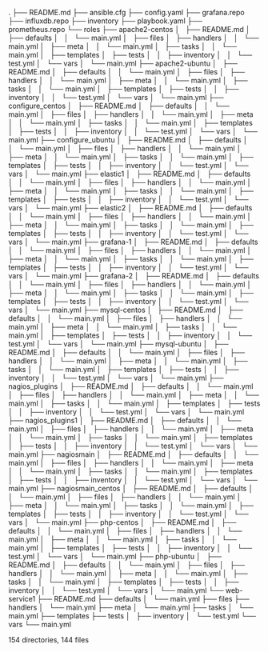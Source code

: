 .
├── README.md
├── ansible.cfg
├── config.yaml
├── grafana.repo
├── influxdb.repo
├── inventory
├── playbook.yaml
├── prometheus.repo
└── roles
    ├── apache2-centos
    │   ├── README.md
    │   ├── defaults
    │   │   └── main.yml
    │   ├── files
    │   ├── handlers
    │   │   └── main.yml
    │   ├── meta
    │   │   └── main.yml
    │   ├── tasks
    │   │   └── main.yml
    │   ├── templates
    │   ├── tests
    │   │   ├── inventory
    │   │   └── test.yml
    │   └── vars
    │       └── main.yml
    ├── apache2-ubuntu
    │   ├── README.md
    │   ├── defaults
    │   │   └── main.yml
    │   ├── files
    │   ├── handlers
    │   │   └── main.yml
    │   ├── meta
    │   │   └── main.yml
    │   ├── tasks
    │   │   └── main.yml
    │   ├── templates
    │   ├── tests
    │   │   ├── inventory
    │   │   └── test.yml
    │   └── vars
    │       └── main.yml
    ├── configure_centos
    │   ├── README.md
    │   ├── defaults
    │   │   └── main.yml
    │   ├── files
    │   ├── handlers
    │   │   └── main.yml
    │   ├── meta
    │   │   └── main.yml
    │   ├── tasks
    │   │   └── main.yml
    │   ├── templates
    │   ├── tests
    │   │   ├── inventory
    │   │   └── test.yml
    │   └── vars
    │       └── main.yml
    ├── configure_ubuntu
    │   ├── README.md
    │   ├── defaults
    │   │   └── main.yml
    │   ├── files
    │   ├── handlers
    │   │   └── main.yml
    │   ├── meta
    │   │   └── main.yml
    │   ├── tasks
    │   │   └── main.yml
    │   ├── templates
    │   ├── tests
    │   │   ├── inventory
    │   │   └── test.yml
    │   └── vars
    │       └── main.yml
    ├── elastic1
    │   ├── README.md
    │   ├── defaults
    │   │   └── main.yml
    │   ├── files
    │   ├── handlers
    │   │   └── main.yml
    │   ├── meta
    │   │   └── main.yml
    │   ├── tasks
    │   │   └── main.yml
    │   ├── templates
    │   ├── tests
    │   │   ├── inventory
    │   │   └── test.yml
    │   └── vars
    │       └── main.yml
    ├── elastic2
    │   ├── README.md
    │   ├── defaults
    │   │   └── main.yml
    │   ├── files
    │   ├── handlers
    │   │   └── main.yml
    │   ├── meta
    │   │   └── main.yml
    │   ├── tasks
    │   │   └── main.yml
    │   ├── templates
    │   ├── tests
    │   │   ├── inventory
    │   │   └── test.yml
    │   └── vars
    │       └── main.yml
    ├── grafana-1
    │   ├── README.md
    │   ├── defaults
    │   │   └── main.yml
    │   ├── files
    │   ├── handlers
    │   │   └── main.yml
    │   ├── meta
    │   │   └── main.yml
    │   ├── tasks
    │   │   └── main.yml
    │   ├── templates
    │   ├── tests
    │   │   ├── inventory
    │   │   └── test.yml
    │   └── vars
    │       └── main.yml
    ├── grafana-2
    │   ├── README.md
    │   ├── defaults
    │   │   └── main.yml
    │   ├── files
    │   ├── handlers
    │   │   └── main.yml
    │   ├── meta
    │   │   └── main.yml
    │   ├── tasks
    │   │   └── main.yml
    │   ├── templates
    │   ├── tests
    │   │   ├── inventory
    │   │   └── test.yml
    │   └── vars
    │       └── main.yml
    ├── mysql-centos
    │   ├── README.md
    │   ├── defaults
    │   │   └── main.yml
    │   ├── files
    │   ├── handlers
    │   │   └── main.yml
    │   ├── meta
    │   │   └── main.yml
    │   ├── tasks
    │   │   └── main.yml
    │   ├── templates
    │   ├── tests
    │   │   ├── inventory
    │   │   └── test.yml
    │   └── vars
    │       └── main.yml
    ├── mysql-ubuntu
    │   ├── README.md
    │   ├── defaults
    │   │   └── main.yml
    │   ├── files
    │   ├── handlers
    │   │   └── main.yml
    │   ├── meta
    │   │   └── main.yml
    │   ├── tasks
    │   │   └── main.yml
    │   ├── templates
    │   ├── tests
    │   │   ├── inventory
    │   │   └── test.yml
    │   └── vars
    │       └── main.yml
    ├── nagios_plugins
    │   ├── README.md
    │   ├── defaults
    │   │   └── main.yml
    │   ├── files
    │   ├── handlers
    │   │   └── main.yml
    │   ├── meta
    │   │   └── main.yml
    │   ├── tasks
    │   │   └── main.yml
    │   ├── templates
    │   ├── tests
    │   │   ├── inventory
    │   │   └── test.yml
    │   └── vars
    │       └── main.yml
    ├── nagios_plugins1
    │   ├── README.md
    │   ├── defaults
    │   │   └── main.yml
    │   ├── files
    │   ├── handlers
    │   │   └── main.yml
    │   ├── meta
    │   │   └── main.yml
    │   ├── tasks
    │   │   └── main.yml
    │   ├── templates
    │   ├── tests
    │   │   ├── inventory
    │   │   └── test.yml
    │   └── vars
    │       └── main.yml
    ├── nagiosmain
    │   ├── README.md
    │   ├── defaults
    │   │   └── main.yml
    │   ├── files
    │   ├── handlers
    │   │   └── main.yml
    │   ├── meta
    │   │   └── main.yml
    │   ├── tasks
    │   │   └── main.yml
    │   ├── templates
    │   ├── tests
    │   │   ├── inventory
    │   │   └── test.yml
    │   └── vars
    │       └── main.yml
    ├── nagiosmain_centos
    │   ├── README.md
    │   ├── defaults
    │   │   └── main.yml
    │   ├── files
    │   ├── handlers
    │   │   └── main.yml
    │   ├── meta
    │   │   └── main.yml
    │   ├── tasks
    │   │   └── main.yml
    │   ├── templates
    │   ├── tests
    │   │   ├── inventory
    │   │   └── test.yml
    │   └── vars
    │       └── main.yml
    ├── php-centos
    │   ├── README.md
    │   ├── defaults
    │   │   └── main.yml
    │   ├── files
    │   ├── handlers
    │   │   └── main.yml
    │   ├── meta
    │   │   └── main.yml
    │   ├── tasks
    │   │   └── main.yml
    │   ├── templates
    │   ├── tests
    │   │   ├── inventory
    │   │   └── test.yml
    │   └── vars
    │       └── main.yml
    ├── php-ubuntu
    │   ├── README.md
    │   ├── defaults
    │   │   └── main.yml
    │   ├── files
    │   ├── handlers
    │   │   └── main.yml
    │   ├── meta
    │   │   └── main.yml
    │   ├── tasks
    │   │   └── main.yml
    │   ├── templates
    │   ├── tests
    │   │   ├── inventory
    │   │   └── test.yml
    │   └── vars
    │       └── main.yml
    └── web-service1
        ├── README.md
        ├── defaults
        │   └── main.yml
        ├── files
        ├── handlers
        │   └── main.yml
        ├── meta
        │   └── main.yml
        ├── tasks
        │   └── main.yml
        ├── templates
        ├── tests
        │   ├── inventory
        │   └── test.yml
        └── vars
            └── main.yml

154 directories, 144 files
